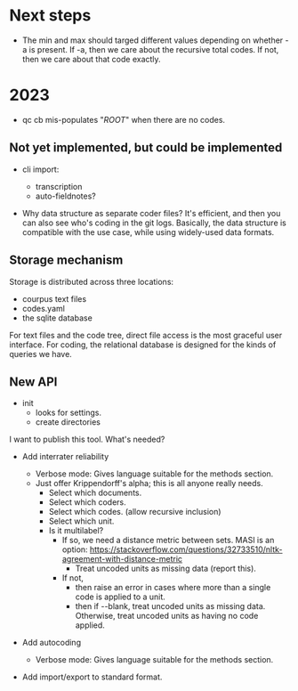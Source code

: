 # Next steps

- The min and max should targed different values depending on whether -a is present. 
  If -a, then we care about the recursive total codes. If not, then we care about that code
  exactly.

# 2023

- qc cb mis-populates "$ROOT$" when there are no codes.

## Not yet implemented, but could be implemented

- cli import:
  - transcription
  - auto-fieldnotes?

- Why data structure as separate coder files? It's efficient, and 
  then you can also see who's coding in the git logs. Basically, 
  the data structure is compatible with the use case, while using 
  widely-used data formats.

## Storage mechanism

Storage is distributed across three locations: 
- courpus text files
- codes.yaml
- the sqlite database

For text files and the code tree, direct file access is the most graceful user interface. 
For coding, the relational database is designed for the kinds of queries we have.

## New API

- init
  - looks for settings.
  - create directories

I want to publish this tool. What's needed? 

- Add interrater reliability
  - Verbose mode: Gives language suitable for the methods section.
  - Just offer Krippendorff's alpha; this is all anyone really needs. 
    - Select which documents.
    - Select which coders.
    - Select which codes. (allow recursive inclusion)
    - Select which unit.
    - Is it multilabel? 
      - If so, we need a distance metric between sets. MASI is an option: https://stackoverflow.com/questions/32733510/nltk-agreement-with-distance-metric
        - Treat uncoded units as missing data (report this).
      - If not, 
        - then raise an error in cases where more than a single code is applied to a unit.
        - then if --blank, treat uncoded units as missing data. Otherwise, treat uncoded units as having no code applied.

- Add autocoding
  - Verbose mode: Gives language suitable for the methods section.

- Add import/export to standard format. 


